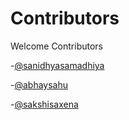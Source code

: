 # Contributors
Welcome Contributors

-[@sanidhyasamadhiya](https://gitlab.com/sanidhya2000)

-[@abhaysahu](https://gitlab.com/sahua545)

-[@sakshisaxena](https://gitlab.com/sakshi.saxena120)
